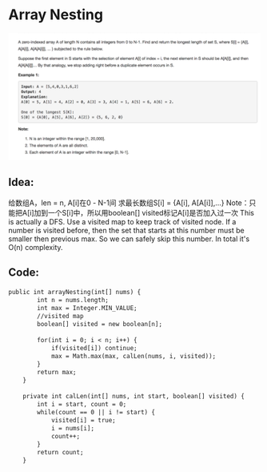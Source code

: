 # Array Nesting

![](../../../../../.gitbook/assets/screen-shot-2018-04-02-at-9.48.47-am.png)

## Idea:

给数组A，len = n, A\[i\]在0 - N-1间 求最长数组S\[i\] = {A\[i\], A\[A\[i\]\],...} Note：只能把A\[i\]加到一个S\[i\]中，所以用boolean\[\] visited标记A\[i\]是否加入过一次 This is actually a DFS. Use a visited map to keep track of visited node. If a number is visited before, then the set that starts at this number must be smaller then previous max. So we can safely skip this number. In total it's O\(n\) complexity.

## Code:

```text
public int arrayNesting(int[] nums) {
        int n = nums.length;
        int max = Integer.MIN_VALUE;
        //visited map
        boolean[] visited = new boolean[n];

        for(int i = 0; i < n; i++) {
            if(visited[i]) continue;
            max = Math.max(max, calLen(nums, i, visited));
        }
        return max;
    }

    private int calLen(int[] nums, int start, boolean[] visited) {
        int i = start, count = 0;
        while(count == 0 || i != start) {
            visited[i] = true;
            i = nums[i];
            count++;
        }
        return count;
    }
```

